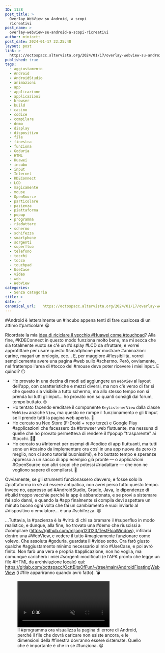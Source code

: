 ```yaml
---
ID: 1138
post_title: >
  Overlay WebView su Android, a scopi
  ricreativi
post_name: >
  overlay-webview-su-android-a-scopi-ricreativi
author: minioctt
post_date: 2024-01-17 22:25:48
layout: post
link: >
  https://octospacc.altervista.org/2024/01/17/overlay-webview-su-android-a-scopi-ricreativi/
published: true
tags:
  - aggiustamento
  - Android
  - AndroidStudio
  - animazioni
  - app
  - applicazione
  - applicazioni
  - browser
  - build
  - casino
  - codice
  - compilare
  - demo
  - display
  - dispositivo
  - file
  - finestra
  - funziona
  - Goduria
  - HTML
  - Huawei
  - incubo
  - input
  - Internet
  - KDEConnect
  - LCD
  - magicamente
  - mouse
  - OpenSource
  - particolare
  - pazienza
  - piattaforma
  - popup
  - programma
  - riadattare
  - schermo
  - schifezza
  - smartphone
  - sorgenti
  - superfluo
  - telefono
  - tocchi
  - tocco
  - touchpad
  - UseCase
  - video
  - web
  - WebView
categories:
  - Senza categoria
title: >
date: >
canonical_url:   https://octospacc.altervista.org/2024/01/17/overlay-webview-su-android-a-scopi-ricreativi/
---
```

<!-- wp:paragraph -->
<p>#Android è letteralmente un #incubo appena tenti di fare qualcosa di un attimo #particolare 😭️</p>
<!-- /wp:paragraph -->

<!-- wp:paragraph -->
<p>Ricordate la mia <a href="https://octospacc.altervista.org/2024/01/04/niente-touchpad">idea di riciclare il vecchio #Huawei come #touchpad</a>? Alla fine, #KDEConnect in questo modo funziona molto bene, ma mi secca che sia totalmente vuoto se c'è un #display #LCD da sfruttare, e vorrei approfittare per usare questo #smartphone per mostrare #animazioni carine, magari un orologio, ecc... E, per maggiore #flessibilità, vorrei semplicemente avere una pagina #web sullo #schermo. Però, ovviamente, nel frattempo l'area di #tocco del #mouse deve poter ricevere i miei input. E quindi? 😶️</p>
<!-- /wp:paragraph -->

<!-- wp:list -->
<ul><!-- wp:list-item -->
<li>Ho provato in una decina di modi ad aggiungere un <code>WebView</code> al layout dell'app, con caratteristiche e mezzi diversi, ma non c'è verso di far si che questo sia visibile a tutto schermo, ma allo stesso tempo non si prenda lui tutti gli input... ho provato non so quanti consigli dai forum, tempo buttato. 🙄️</li>
<!-- /wp:list-item -->

<!-- wp:list-item -->
<li>Ho tentato facendo ereditare il componente <code>KeyListenerView</code> dalla classe <code>WebView</code> anziché <code>View</code>, ma questo ne rompe il funzionamento e gli #input se li prende tutti la pagina web aperta. 🥲️</li>
<!-- /wp:list-item -->

<!-- wp:list-item -->
<li>Ho cercato su Neo Store (F-Droid + repo terze) e Google Play #applicazioni che facessero da #browser web fluttuante, ma nessuna di quelle che ho provato permetteva di rendere il #popup "trasparente" ai #tocchi. 😮‍💨️</li>
<!-- /wp:list-item -->

<!-- wp:list-item -->
<li>Ho cercato su #Internet per esempi di #codice di app fluttuanti, ma tutti sono un #casino da implementare ora così in una app nuova da zero (o meglio, non ci sono tutorial buonissimi), e ho buttato tempo e speranze appresso a un sacco di app esempio già pronte — o applicazioni #OpenSource con altri scopi che potessi #riadattare — che non ne vogliono sapere di compilarsi. 😤️</li>
<!-- /wp:list-item --></ul>
<!-- /wp:list -->

<!-- wp:paragraph -->
<p>Ovviamente, se gli strumenti funzionassero davvero, e fosse solo la #piattaforma in sé ad essere antipatica, non avrei perso tutto questo tempo. Invece no, appresso ad #AndroidStudio, Gradle, Java, le dipendenze di #build troppo vecchie perché la app è abbandonata, e se provi a sistemare fai solo danni, e quando la #app finalmente si compila devi aspettare un minuto buono ogni volta che fai un cambiamento e vuoi inviarlo al #dispositivo o emulatore... è una #schifezza. 😩️</p>
<!-- /wp:paragraph -->

<!-- wp:paragraph -->
<p>...Tuttavia, la #pazienza è la #virtù di chi sa bramare il #superfluo in modo realistico, e dunque, alla fine, ho trovato una #demo che riuscissi a #compilare (<a href="https://github.com/mjlong123123/TestFloaWindow">https://github.com/mjlong123123/TestFloaWindow</a>), infilarci dentro una #WebView, e vedere il tutto #magicamente funzionare come volevo. Che assoluta #goduria, guardate il #video sotto. Ora farò giusto qualche #aggiustamento minimo necessario al mio #UseCase, e poi avrò finito. Non farò una vera e propria #applicazione, non ho voglia, ma comunque caricherò i miei #sorgenti modificati (e l'APK pronto che legge un file #HTML da archiviazione locale) qui: <a href="https://gitlab.com/octtspacc/OcttBitsOfFun/-/tree/main/AndroidFloatingWebView">https://gitlab.com/octtspacc/OcttBitsOfFun/-/tree/main/AndroidFloatingWebView</a> (i #file appariranno quando avrò fatto). 💣️</p>
<!-- /wp:paragraph -->

<!-- wp:paragraph -->
<p></p>
<!-- /wp:paragraph -->

<!-- wp:video {"id":1141} -->
<figure class="wp-block-video"><video controls muted src="{{site.cdnurl}}/assets/uploads/2024/01/VID_2024-01-17-21-54-35-100.mp4"></video><figcaption class="wp-element-caption">Il #programma ora visualizza la pagina di errore di Android, perché il file che dovrà caricare non esiste ancora, e le dimensioni della #finestra dovranno essere sistemate. Quello che è importante è che in sé #funziona. 😁️</figcaption></figure>
<!-- /wp:video -->